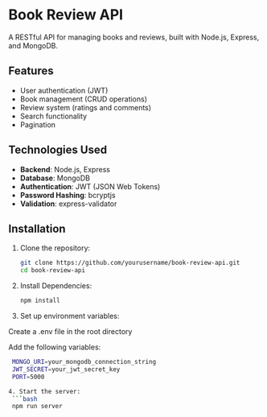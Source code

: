 # Book Review API

A RESTful API for managing books and reviews, built with Node.js, Express, and MongoDB.

## Features

- User authentication (JWT)
- Book management (CRUD operations)
- Review system (ratings and comments)
- Search functionality
- Pagination

## Technologies Used

- **Backend**: Node.js, Express
- **Database**: MongoDB
- **Authentication**: JWT (JSON Web Tokens)
- **Password Hashing**: bcryptjs
- **Validation**: express-validator

## Installation

1. Clone the repository:
   ```bash
   git clone https://github.com/yourusername/book-review-api.git
   cd book-review-api

2. Install Dependencies:
   ```bash
   npm install

3. Set up environment variables:

  Create a .env file in the root directory
 
  Add the following variables:
  ```bash
   MONGO_URI=your_mongodb_connection_string
   JWT_SECRET=your_jwt_secret_key
   PORT=5000

4. Start the server:
   ```bash
   npm run server
